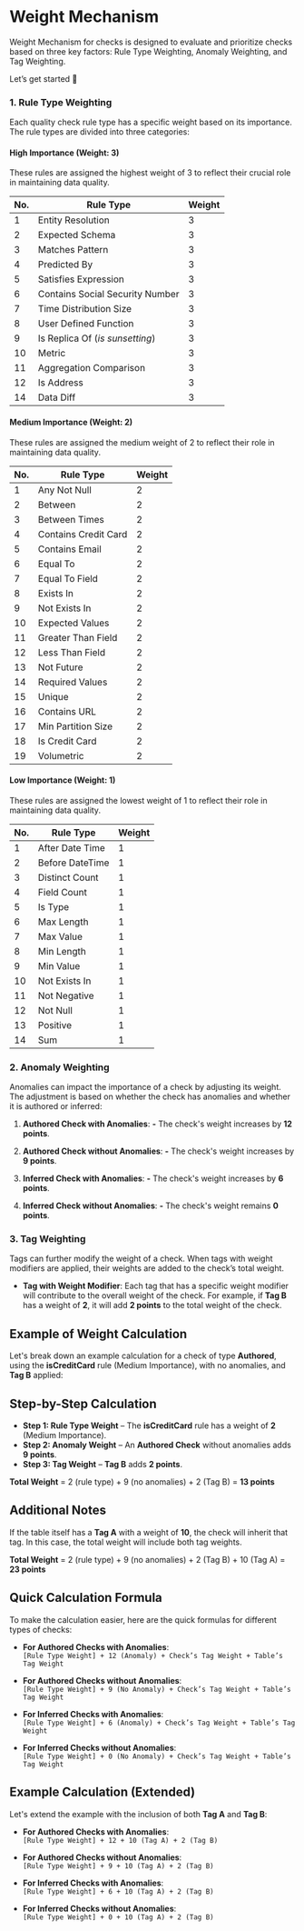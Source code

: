 # Weight Mechanism 

Weight Mechanism for checks is designed to evaluate and prioritize checks based on three key factors: Rule Type Weighting, Anomaly Weighting, and Tag Weighting.

Let’s get started 🚀

### 1. Rule Type Weighting

Each quality check rule type has a specific weight based on its importance. The rule types are divided into three categories:

#### High Importance (Weight: 3)

These rules are assigned the highest weight of 3 to reflect their crucial role in maintaining data quality.

| **No.** | **Rule Type**                  | **Weight** |
|---------|---------------------------------|------------|
| 1       | Entity Resolution               | 3          |
| 2       | Expected Schema                 | 3          |
| 3       | Matches Pattern                 | 3          |
| 4       | Predicted By                    | 3          |
| 5       | Satisfies Expression            | 3          |
| 6       | Contains Social Security Number | 3          |
| 7       | Time Distribution Size          | 3          |
| 8       | User Defined Function           | 3          |
| 9       | Is Replica Of (_is sunsetting_) | 3          |
| 10      | Metric                          | 3          |
| 11      | Aggregation Comparison          | 3          |
| 12      | Is Address                      | 3          |
| 14      | Data Diff                       | 3          |

#### Medium Importance (Weight: 2)

These rules are assigned the medium weight of 2 to reflect their role in maintaining data quality.

| **No.** | **Rule Type**                  | **Weight** |
|---------|---------------------------------|------------|
| 1       | Any Not Null                    | 2          |
| 2       | Between                         | 2          |
| 3       | Between Times                   | 2          |
| 4       | Contains Credit Card            | 2          |
| 5       | Contains Email                  | 2          |
| 6       | Equal To                        | 2          |
| 7       | Equal To Field                  | 2          |
| 8       | Exists In                       | 2          |
| 9       | Not Exists In                   | 2          |
| 10      | Expected Values                 | 2          |
| 11      | Greater Than Field              | 2          |
| 12      | Less Than Field                 | 2          |
| 13      | Not Future                      | 2          |
| 14      | Required Values                 | 2          |
| 15      | Unique                          | 2          |
| 16      | Contains URL                    | 2          |
| 17      | Min Partition Size              | 2          |
| 18      | Is Credit Card                  | 2          |
| 19      | Volumetric                      | 2          |

#### Low Importance (Weight: 1)

These rules are assigned the lowest weight of 1 to reflect their role in maintaining data quality.

| **No.** | **Rule Type**                  | **Weight** |
|---------|---------------------------------|------------|
| 1       | After Date Time                 | 1          |
| 2       | Before DateTime                 | 1          |
| 3       | Distinct Count                  | 1          |
| 4       | Field Count                     | 1          |
| 5       | Is Type                         | 1          |
| 6       | Max Length                      | 1          |
| 7       | Max Value                       | 1          |
| 8       | Min Length                      | 1          |
| 9       | Min Value                       | 1          |
| 10      | Not Exists In                   | 1          |
| 11      | Not Negative                    | 1          |
| 12      | Not Null                        | 1          |
| 13      | Positive                        | 1          |
| 14      | Sum                             | 1          |

### 2. Anomaly Weighting

Anomalies can impact the importance of a check by adjusting its weight. The adjustment is based on whether the check has anomalies and whether it is authored or inferred:

1. **Authored Check with Anomalies**:
**-** The check's weight increases by **12 points**.

2. **Authored Check without Anomalies**:
**-** The check's weight increases by **9 points**.

3. **Inferred Check with Anomalies**:
**-** The check's weight increases by **6 points**.

4. **Inferred Check without Anomalies**:
**-** The check's weight remains **0 points**.

### 3. Tag Weighting

Tags can further modify the weight of a check. When tags with weight modifiers are applied, their weights are added to the check’s total weight.

- **Tag with Weight Modifier**: Each tag that has a specific weight modifier will contribute to the overall weight of the check. For example, if **Tag B** has a weight of **2**, it will add **2 points** to the total weight of the check.

## Example of Weight Calculation 

Let's break down an example calculation for a check of type **Authored**, using the **isCreditCard** rule (Medium Importance), with no anomalies, and **Tag B** applied:

## Step-by-Step Calculation

- **Step 1: Rule Type Weight** – The **isCreditCard** rule has a weight of **2** (Medium Importance).
- **Step 2: Anomaly Weight** – An **Authored Check** without anomalies adds **9 points**.
- **Step 3: Tag Weight** – **Tag B** adds **2 points**.

**Total Weight** = 2 (rule type) + 9 (no anomalies) + 2 (Tag B) = **13 points**

## Additional Notes

If the table itself has a **Tag A** with a weight of **10**, the check will inherit that tag. In this case, the total weight will include both tag weights.

**Total Weight** = 2 (rule type) + 9 (no anomalies) + 2 (Tag B) + 10 (Tag A) = **23 points**

## Quick Calculation Formula

To make the calculation easier, here are the quick formulas for different types of checks:

- **For Authored Checks with Anomalies**:  
  `[Rule Type Weight] + 12 (Anomaly) + Check’s Tag Weight + Table’s Tag Weight`
  
- **For Authored Checks without Anomalies**:  
  `[Rule Type Weight] + 9 (No Anomaly) + Check’s Tag Weight + Table’s Tag Weight`
  
- **For Inferred Checks with Anomalies**:  
  `[Rule Type Weight] + 6 (Anomaly) + Check’s Tag Weight + Table’s Tag Weight`
  
- **For Inferred Checks without Anomalies**:  
  `[Rule Type Weight] + 0 (No Anomaly) + Check’s Tag Weight + Table’s Tag Weight`

## Example Calculation (Extended)

Let's extend the example with the inclusion of both **Tag A** and **Tag B**:

- **For Authored Checks with Anomalies**:  
  `[Rule Type Weight] + 12 + 10 (Tag A) + 2 (Tag B)`
  
- **For Authored Checks without Anomalies**:  
  `[Rule Type Weight] + 9 + 10 (Tag A) + 2 (Tag B)`
  
- **For Inferred Checks with Anomalies**:  
  `[Rule Type Weight] + 6 + 10 (Tag A) + 2 (Tag B)`
  
- **For Inferred Checks without Anomalies**:  
  `[Rule Type Weight] + 0 + 10 (Tag A) + 2 (Tag B)`

  
